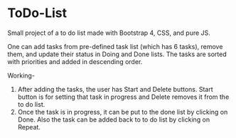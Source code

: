 # ToDo-List
Small project of a to do list made with Bootstrap 4, CSS, and pure JS.

One can add tasks from pre-defined task list (which has 6 tasks), remove them, and update their status in Doing and Done lists.
The tasks are sorted with priorities and added in descending order. 

Working-
1. After adding the tasks, the user has Start and Delete buttons. Start button is for setting that task in progress and Delete removes it     from the to do list.
2. Once the task is in progress, it can be put to the done list by clicking on Done. Also the task can be added back to to do list by         clicking on Repeat.
